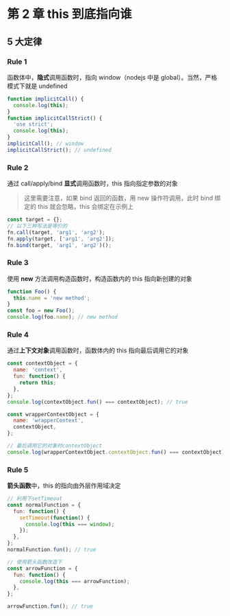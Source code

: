 # 第 2 章 this 到底指向谁

## 5 大定律

### Rule 1

函数体中，**隐式**调用函数时，指向 window（nodejs 中是 global）。当然，严格模式下就是 undefined

```js
function implicitCall() {
  console.log(this);
}
function implicitCallStrict() {
  'use strict';
  console.log(this);
}
implicitCall(); // window
implicitCallStrict(); // undefined
```

### Rule 2

通过 call/apply/bind **显式**调用函数时，this 指向指定参数的对象

> 这里需要注意，如果 bind 返回的函数，用 new 操作符调用，此时 bind 绑定的 this 就会忽略，this 会绑定在示例上

```js
const target = {};
// 以下三种写法是等价的
fn.call(target, 'arg1', 'arg2');
fn.apply(target, ['arg1', 'arg2']);
fn.bind(target, 'arg1', 'arg2')();
```

### Rule 3

使用 **new** 方法调用构造函数时，构造函数内的 this 指向新创建的对象

```js
function Foo() {
  this.name = 'new method';
}
const foo = new Foo();
console.log(foo.name); // new method
```

### Rule 4

通过**上下文对象**调用函数时，函数体内的 this 指向最后调用它的对象

```js
const contextObject = {
  name: 'context',
  fun: function() {
    return this;
  },
};
console.log(contextObject.fun() === contextObject); // true

const wrapperContextObject = {
  name: 'wrapperContext',
  contextObject,
};

// 最后调用它的对象时contextObject
console.log(wrapperContextObject.contextObject.fun() === contextObject); // true
```

### Rule 5

**箭头函数**中，this 的指向由外层作用域决定

```js
// 利用下setTimeout
const normalFunction = {
  fun: function() {
    setTimeout(function() {
      console.log(this === window);
    });
  },
};
normalFunction.fun(); // true

// 使用箭头函数改造下
const arrowFunction = {
  fun: function() {
    console.log(this === arrowFunction);
  },
};

arrowFunction.fun(); // true
```
